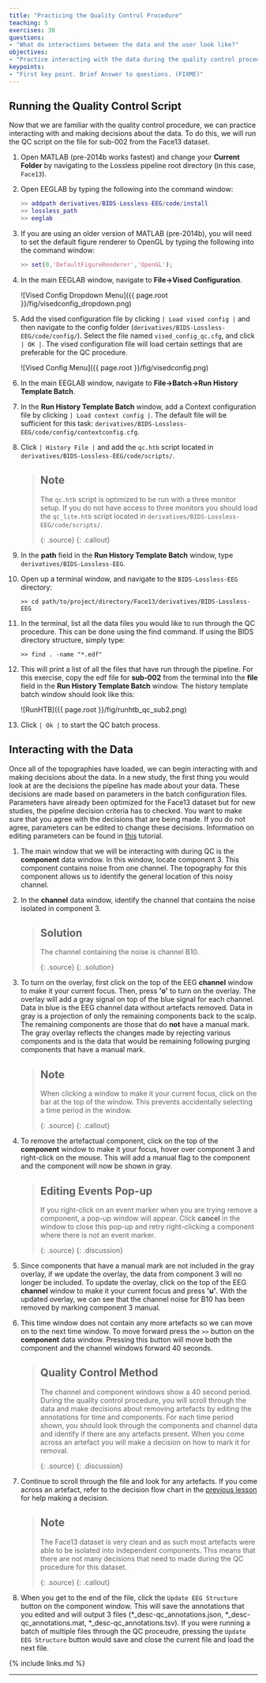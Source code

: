 ```yaml
---
title: "Practicing the Quality Control Procedure"
teaching: 5
exercises: 30
questions:
- "What do interactions between the data and the user look like?"
objectives:
- "Practice interacting with the data during the quality control procedure."
keypoints:
- "First key point. Brief Answer to questions. (FIXME)"
---
```


## Running the Quality Control Script 

Now that we are familiar with the quality control procedure, we can practice interacting with and making decisions about the data. To do this, we will run the QC script on the file for sub-002 from the Face13 dataset.

1. Open MATLAB (pre-2014b works fastest) and change your **Current Folder** by navigating to the Lossless pipeline root directory (in this case, `Face13`).

2. Open EEGLAB by typing the following into the command window:

    ```matlab
    >> addpath derivatives/BIDS-Lossless-EEG/code/install
    >> lossless_path
    >> eeglab
    ```

3. If you are using an older version of MATLAB (pre-2014b), you will need to set the default figure renderer to OpenGL by typing the following into the command window:

   
    ```matlab
    >> set(0,'DefaultFigureRenderer','OpenGL');
    ```

4. In the main EEGLAB window, navigate to **File->Vised Configuration**. 

    ![Vised Config Dropdown Menu]({{ page.root }}/fig/visedconfig_dropdown.png)

5. Add the vised configuration file by clicking `| Load vised config |` and then navigate to the config folder (`derivatives/BIDS-Lossless-EEG/code/config/`). Select the file named `vised_config_qc.cfg`, and click `| OK |`. The vised configuration file will load certain settings that are preferable for the QC procedure.

    ![Vised Config Menu]({{ page.root }}/fig/visedconfig.png)

6. In the main EEGLAB window, navigate to **File->Batch->Run History Template Batch**.


7. In the **Run History Template Batch** window, add a Context configuration file by clicking `| Load context config |`. The default file will be sufficient for this task: `derivatives/BIDS-Lossless-EEG/code/config/contextconfig.cfg`. 

8. Click `| History File |` and add the `qc.htb` script located in `derivatives/BIDS-Lossless-EEG/code/scripts/`.

    > ## Note 
    > The `qc.htb` script is optimized to be run with a three monitor setup. If you do not have access to three monitors you should load the `qc_lite.htb` script located in `derivatives/BIDS-Lossless-EEG/code/scripts/`.      
    > 
    > {: .source}
    {: .callout}

9. In the **path** field in the **Run History Template Batch** window, type `derivatives/BIDS-Lossless-EEG`.

10. Open up a terminal window, and navigate to the `BIDS-Lossless-EEG` directory:

    `>> cd path/to/project/directory/Face13/derivatives/BIDS-Lossless-EEG`

11. In the terminal, list all the data files you would like to run through the QC procedure. This can be done using the find command. If using the BIDS directory structure, simply type:

    `>> find . -name "*.edf"`

12. This will print a list of all the files that have run through the pipeline. For this exercise, copy the edf file for **sub-002** from the terminal into the **file** field in the **Run History Template Batch** window. The history template batch window should look like this:

    ![RunHTB]({{ page.root }}/fig/runhtb_qc_sub2.png)

13. Click `| Ok |` to start the QC batch process.

## Interacting with the Data

Once all of the topographies have loaded, we can begin interacting with and making decisions about the data. In a new study, the first thing you would look at are the decisions the pipeline has made about your data. These decisions are made based on parameters in the batch configuration files. Parameters have already been optimized for the Face13 dataset but for new studies, the pipeline decision criteria has to checked. You want to make sure that you agree with the decisions that are being made. If you do not agree, parameters can be edited to change these decisions. Information on editing parameters can be found in [this](link) tutorial.

1. The main window that we will be interacting with during QC is the **component** data window. In this window, locate component 3. This component contains noise from one channel. The topography for this component allows us to identify the general location of this noisy channel.

2. In the **channel** data window, identify the channel that contains the noise isolated in component 3.

    > ## Solution
    > The channel containing the noise is channel B10.
    >
    > {: .source}
    {: .solution}

3. To turn on the overlay, first click on the top of the EEG **channel** window to make it your current focus. Then, press **'o'** to turn on the overlay. The overlay will add a gray signal on top of the blue signal for each channel. Data in blue is the EEG channel data without artefacts removed. Data in gray is a projection of only the remaining components back to the scalp. The remaining components are those that do **not** have a manual mark. The gray overlay reflects the changes made by rejecting various components and is the data that would be remaining following purging components that have a manual mark.

    > ## Note
    > When clicking a window to make it your current focus, click on the bar at the top of the window. This prevents accidentally selecting a time period in the window.
    >
    > {: .source}
    {: .callout}

4. To remove the artefactual component, click on the top of the **component** window to make it your focus, hover over component 3 and right-click on the mouse. This will add a manual flag to the component and the component will now be shown in gray.

    > ## Editing Events Pop-up
    > If you right-click on an event marker when you are trying remove a component, a pop-up window will appear. Click **cancel** in the window to close this pop-up and retry right-clicking a component where there is not an event marker.
    >
    > {: .source}
    {: .discussion}

5. Since components that have a manual mark are not included in the gray overlay, if we update the overlay, the data from component 3 will no longer be included. To update the overlay, click on the top of the EEG **channel** window to make it your current focus and press **'u'**. With the updated overlay, we can see that the channel noise for B10 has been removed by marking component 3 manual.  

6. This time window does not contain any more artefacts so we can move on to the next time window. To move forward press the `>>` button on the **component** data window. Pressing this button will move both the component and the channel windows forward 40 seconds.

    > ## Quality Control Method
    > The channel and component windows show a 40 second period. During the quality control procedure, you will scroll through the data and make decisions about removing artefacts by editing the annotations for time and components. For each time period shown, you should look through the components and channel data and identify if there are any artefacts present. When you come across an artefact you will make a decision on how to mark it for removal. 
    >
    > {: .source}
    {: .discussion}

7. Continue to scroll through the file and look for any artefacts. If you come across an artefact, refer to the decision flow chart in the [previous lesson](https://bucanl.github.io/SDC-LOSSLESS-QC/04-making_decisions_about_the_data/index.html) for help making a decision. 

    > ## Note
    > The Face13 dataset is very clean and as such most artefacts were able to be isolated into independent components. This means that there are not many decisions that need to made during the QC procedure for this dataset. 
    >
    > {: .source}
    {: .callout}

8. When you get to the end of the file, click the `Update EEG Structure` button on the component window. This will save the annotations that you edited and will output 3 files (*_desc-qc_annotations.json, *_desc-qc_annotations.mat, *_desc-qc_annotations.tsv). If you were running a batch of multiple files through the QC proceudre, pressing the `Update EEG Structure` button would save and close the current file and load the next file.


{% include links.md %}

---